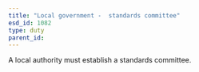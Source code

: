 ```yaml
---
title: "Local government -  standards committee"
esd_id: 1082
type: duty
parent_id:  
---
```


A local authority must establish a standards committee.

